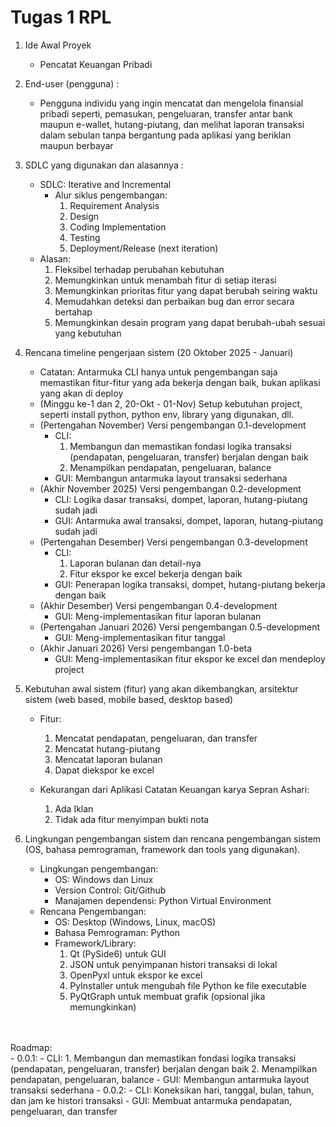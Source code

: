 # Tugas 1 RPL
1. Ide Awal Proyek
    - Pencatat Keuangan Pribadi

2. End-user (pengguna) : 
    - Pengguna individu yang ingin mencatat dan mengelola finansial pribadi seperti, pemasukan, pengeluaran, transfer antar bank maupun e-wallet, hutang-piutang, dan melihat laporan transaksi dalam sebulan tanpa bergantung pada aplikasi yang beriklan maupun berbayar

3. SDLC yang digunakan dan alasannya : 
    - SDLC: Iterative and Incremental
        - Alur siklus pengembangan:
            1. Requirement Analysis
            2. Design
            3. Coding Implementation
            4. Testing
            5. Deployment/Release (next iteration)
    - Alasan: 
        1. Fleksibel terhadap perubahan kebutuhan
        2. Memungkinkan untuk menambah fitur di setiap iterasi
        3. Memungkinkan prioritas fitur yang dapat berubah seiring waktu
        4. Memudahkan deteksi dan perbaikan bug dan error secara bertahap
        5. Memungkinkan desain program yang dapat berubah-ubah sesuai yang kebutuhan

4. Rencana timeline pengerjaan sistem (20 Oktober 2025 - Januari)
    - Catatan: Antarmuka CLI hanya untuk pengembangan saja memastikan fitur-fitur yang ada bekerja dengan baik, bukan aplikasi yang akan di deploy
    - (Minggu ke-1 dan 2, 20-Okt - 01-Nov) Setup kebutuhan project, seperti install python, python env, library yang digunakan, dll.
    - (Pertengahan November) Versi pengembangan 0.1-development
        - CLI: 
            1. Membangun dan memastikan fondasi logika transaksi (pendapatan, pengeluaran, transfer) berjalan dengan baik 
            2. Menampilkan pendapatan, pengeluaran, balance
        - GUI: Membangun antarmuka layout transaksi sederhana
    - (Akhir November 2025) Versi pengembangan 0.2-development
        - CLI: Logika dasar transaksi, dompet, laporan, hutang-piutang sudah jadi
        - GUI: Antarmuka awal transaksi, dompet, laporan, hutang-piutang sudah jadi
    - (Pertengahan Desember) Versi pengembangan 0.3-development
        - CLI: 
            1. Laporan bulanan dan detail-nya
            2. Fitur ekspor ke excel bekerja dengan baik
        - GUI: Penerapan logika transaksi, dompet, hutang-piutang bekerja dengan baik
    - (Akhir Desember) Versi pengembangan 0.4-development
        - GUI: Meng-implementasikan fitur laporan bulanan
    - (Pertengahan Januari 2026) Versi pengembangan 0.5-development
        - GUI: Meng-implementasikan fitur tanggal
    - (Akhir Januari 2026) Versi pengembangan 1.0-beta
        - GUI: Meng-implementasikan fitur ekspor ke excel dan mendeploy project


5. Kebutuhan awal sistem (fitur) yang akan dikembangkan, arsitektur sistem (web based, mobile based, desktop based)
    - Fitur: 
        1. Mencatat pendapatan, pengeluaran, dan transfer
        2. Mencatat hutang-piutang
        3. Mencatat laporan bulanan
        4. Dapat diekspor ke excel

    - Kekurangan dari Aplikasi Catatan Keuangan karya Sepran Ashari:
        1. Ada Iklan
        2. Tidak ada fitur menyimpan bukti nota

6. Lingkungan pengembangan sistem dan rencana pengembangan sistem (OS, bahasa pemrograman, framework dan tools yang digunakan).
    - Lingkungan pengembangan: 
        - OS: Windows dan Linux
        - Version Control: Git/Github 
        - Manajamen dependensi: Python Virtual Environment
    - Rencana Pengembangan:
        - OS: Desktop (Windows, Linux, macOS)
        - Bahasa Pemrograman: Python
        - Framework/Library:
            1. Qt (PySide6) untuk GUI
            2. JSON untuk penyimpanan histori transaksi di lokal
            3. OpenPyxl untuk ekspor ke excel
            4. PyInstaller untuk mengubah file Python ke file executable
            5. PyQtGraph untuk membuat grafik (opsional jika memungkinkan)
<br>
<br>
Roadmap: <br>
    - 0.0.1:  
        - CLI: 
            1. Membangun dan memastikan fondasi logika transaksi (pendapatan, pengeluaran, transfer) berjalan dengan baik 
            2. Menampilkan pendapatan, pengeluaran, balance
        - GUI: Membangun antarmuka layout transaksi sederhana
    - 0.0.2:
        - CLI: Koneksikan hari, tanggal, bulan, tahun, dan jam ke histori transaksi
        - GUI: Membuat antarmuka pendapatan, pengeluaran, dan transfer
